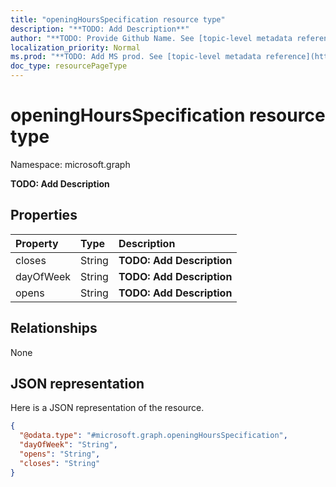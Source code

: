 ```yaml
---
title: "openingHoursSpecification resource type"
description: "**TODO: Add Description**"
author: "**TODO: Provide Github Name. See [topic-level metadata reference](https://msgo.azurewebsites.net/add/document/guidelines/metadata.html#topic-level-metadata)**"
localization_priority: Normal
ms.prod: "**TODO: Add MS prod. See [topic-level metadata reference](https://msgo.azurewebsites.net/add/document/guidelines/metadata.html#topic-level-metadata)**"
doc_type: resourcePageType
---
```


# openingHoursSpecification resource type


Namespace: microsoft.graph

**TODO: Add Description**

## Properties
|Property|Type|Description|
|:---|:---|:---|
|closes|String|**TODO: Add Description**|
|dayOfWeek|String|**TODO: Add Description**|
|opens|String|**TODO: Add Description**|

## Relationships
None

## JSON representation
Here is a JSON representation of the resource.
<!-- {
  "blockType": "resource",
  "@odata.type": "microsoft.graph.openingHoursSpecification"
}
-->
``` json
{
  "@odata.type": "#microsoft.graph.openingHoursSpecification",
  "dayOfWeek": "String",
  "opens": "String",
  "closes": "String"
}
```

